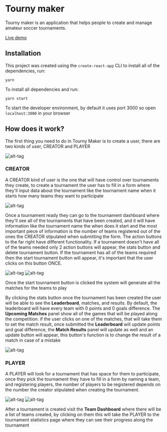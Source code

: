 # Tourny maker

Tourny maker is an application that helps people to create and manage amateur soccer tournaments.

[Live demo](https://tourny-maker.herokuapp.com)

## Installation

This project was created using the `create-react-app` CLI to install all of the dependencies, run:

```yarn```

To install all dependencies and run:

```yarn start```

To start the developer environment, by default it uses port 3000 so open `localhost:3000` in your browser

## How does it work?

The first thing you need to do in Tourny Maker is to create a user, there are two kinds of user, CREATOR and PLAYER

![alt-tag](https://user-images.githubusercontent.com/12722575/29984461-dbbeca6a-8f17-11e7-979c-fddf54a573be.png)

### CREATOR

A CREATOR kind of user is the one that will have control over tournaments they create, to create a tournament the user has to fill in a form where they'll input data about the tournament like the tournament name when it starts how many teams they want to participate

![alt-tag](https://user-images.githubusercontent.com/12722575/29984469-e6be89c8-8f17-11e7-9e72-51b2c17a53db.png)

Once a tournament ready they can go to the tournament dashboard where they'll see all of the tournaments that have been created, and it will have information like the tournament name the when does it start and the most important piece of information is the number of teams registered out of the ones the CREATOR stipulated when submitting the form. The action buttons to the far right have different functionality. If a tournament doesn't have all of the teams needed only 2 action buttons will appear, the stats button and delete tournament button. If the tournament has all of the teams required then the start tournament button will appear, it's important that the user clicks on this button ONCE.

![alt-tag](https://user-images.githubusercontent.com/12722575/29984483-f4e0d66e-8f17-11e7-91f9-c1eeedb32a99.png)
![alt-tag](https://user-images.githubusercontent.com/12722575/29984485-f7b8edf4-8f17-11e7-96f9-aacbaf292d96.png)

Once the start tournament button is clicked the system will generate all the matches for the teams to play

By clicking the stats button once the tournament has been created the user will be able to see the **Leaderboard**, matches, and results. By default, the leaderboard will have every team with 0 points and 0 goals difference. The **Upcoming Matches** panel show all of the games that will be played along the competition. if the user clicks on one of the matches, that will take them to set the match result, once submitted the **Leaderboard** will update points and goal difference, the **Match Results** panel will update as well and an update button will appear, this button's function is to change the result of a match in case of a mistake

![alt-tag](https://user-images.githubusercontent.com/12722575/29984496-fe90262e-8f17-11e7-9587-b1e717feeaea.png)

### PLAYER

A PLAYER will look for a tournament that has space for them to participate, once they pick the tournament they have to fill in a form by naming a team, and registering players, the number of players to be registered depends on the number the creator stipulated when creating the tournament.

![alt-tag](https://user-images.githubusercontent.com/12722575/29984508-073b544c-8f18-11e7-94a9-57201dada867.png)
![alt-tag](https://user-images.githubusercontent.com/12722575/29984512-0ab331ee-8f18-11e7-8889-22953b2c038d.png)

After a tournament is created visit the **Team Dashboard** where there will be a list of teams created, by clicking on them this will take the PLAYER to the tournament statistics page where they can see their progress along the tournament
